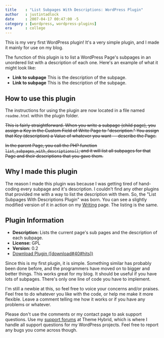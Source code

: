 ```yaml
---
title    : "List Subpages With Descriptions: WordPress Plugin"
author   : justintadlock
date     : 2007-04-17 00:47:00 -5
category : [wordpress, wordpress-plugins]
era      : college
---
```


This is my very first WordPress plugin!  It's a very simple plugin, and I made it mainly for use on my blog.

The function of this plugin is to list a WordPress Page's subpages in an unordered list with a description of each one.  Here's an example of what it might look like:

<ul>
<li><strong>Link to subpage</strong>
This is the description of the subpage.</li>
<li><strong>Link to subpage</strong>
This is the description of the subpage.</li>
</ul>

<h2>How to use this plugin</h2>

The instructions for using the plugin are now located in a file named <code>readme.html</code> within the plugin folder.

<del>This is fairly straightforward.  When you write a subpage (child page), you assign a Key in the Custom Field of Write Page to "description."  You assign that Key (description) a Value of whatever you want &mdash; describe the Page.</del>

<del>In the parent Page, you call the PHP function <code> list_subpages_with_descriptions()</code>, and it will list all subpages for that Page and their descriptions that you gave them.</del>

<h2>Why I made this plugin</h2>

The reason I made this plugin was because I was getting tired of hand-coding every subpage and it's description.  I couldn't find any other plugins that provided me with a way to list the description with them.  So, the "List Subpages With Descriptions Plugin" was born.  You can see a slightly modified version of it in action on my <a href="http://justintadlock.com/writing" title="Literature Written By Justin Tadlock">Writing</a> page.  The listing is the same.

<h2>Plugin Information</h2>

<ul>
<li><strong>Description:</strong> Lists the current page's sub pages and the description of each subpage.</li>
<li><strong>License:</strong> GPL</li>
<li><strong>Version:</strong> 0.2</li>
<li><a href="http://justintadlock.com/downloads/list-subpages.zip" title="Download The List Subpages With Descriptions Plugin">Download Plugin ([download#40#hits])</a></li>
</ul>

Since this is my first plugin, it is simple.  Something similar has probably been done before, and the programmers have moved on to bigger and better things.  This works great for my blog.  It should be useful if you have lots of subpages.  There's only one line of code you have to implement.

I'm still a newbie at this, so feel free to voice your concerns and/or praises.  Feel free to do whatever you like with the code, or help me make it more flexible.  Leave a comment telling me how it works or if you have any problems or whatever.

<p class="note">Please don't use the comments or my contact page to ask support questions.  Use my <a href="http://themehybrid.com/support" title="Theme Hybrid support forums">support forums</a> at Theme Hybrid, which is where I handle all support questions for my WordPress projects.  Feel free to report any bugs you come across though.</p>
